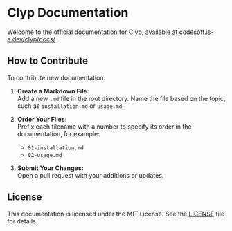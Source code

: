 # Clyp Documentation

Welcome to the official documentation for Clyp, available at [codesoft.is-a.dev/clyp/docs/](https://codesoft.is-a.dev/clyp/docs/).

## How to Contribute

To contribute new documentation:

1. **Create a Markdown File:**  
    Add a new `.md` file in the root directory. Name the file based on the topic, such as `installation.md` or `usage.md`.

2. **Order Your Files:**  
    Prefix each filename with a number to specify its order in the documentation, for example:  
    - `01-installation.md`
    - `02-usage.md`

3. **Submit Your Changes:**  
    Open a pull request with your additions or updates.

## License

This documentation is licensed under the MIT License. See the [LICENSE](LICENSE) file for details.
